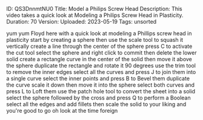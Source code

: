 ID: QS3DnnmtNU0
Title: Model a Philips Screw Head
Description: This video takes a quick look at Modeling a Philips Screw Head in Plasticity.
Duration: 70
Version: 
Uploaded: 2023-05-19
Tags: unsorted

yum yum
Floyd here with a quick look at modeling
a Phillips screw head in plasticity
start by creating a sphere then use the
scale tool to squash it vertically
create a line through the center of the
sphere press C to activate the cut tool
select the sphere and right click to
commit then delete the lower solid
create a rectangle curve in the center
of the solid then move it above the
sphere
duplicate the rectangle and rotate it 90
degrees
use the trim tool to remove the inner
edges
select all the curves and press J to
join them into a single curve
select the inner points and press B to
Bevel them
duplicate the curve scale it down then
move it into the sphere
select both curves and press L to Loft
them
use the patch hole tool to convert the
sheet into a solid select the sphere
followed by the cross
and press Q to perform a Boolean
select all the edges and add fillets
then scale the solid to your liking and
you're good to go oh look at the time
foreign

